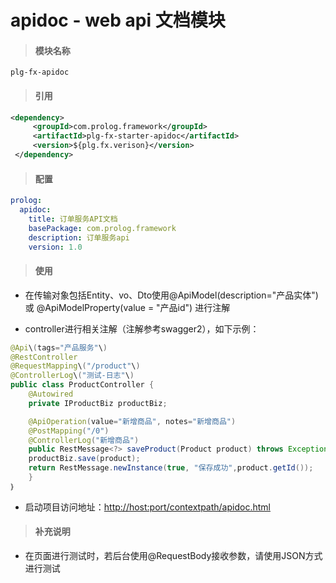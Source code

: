 # **apidoc - web api 文档模块**

> #### 模块名称

```
plg-fx-apidoc
```

> #### 引用

```xml
<dependency>
     <groupId>com.prolog.framework</groupId>
     <artifactId>plg-fx-starter-apidoc</artifactId>
     <version>${plg.fx.verison}</version>
 </dependency>
```

> #### 配置

```yml
prolog:
  apidoc:
    title: 订单服务API文档
    basePackage: com.prolog.framework
    description: 订单服务api
    version: 1.0
```

> #### 使用

* 在传输对象包括Entity、vo、Dto使用@ApiModel\(description="产品实体"\) 或 @ApiModelProperty\(value = "产品id"\) 进行注解

* controller进行相关注解（注解参考swagger2），如下示例：

```java
@Api\(tags="产品服务"\)  
@RestController  
@RequestMapping\("/product"\)  
@ControllerLog\("测试-日志"\)  
public class ProductController {
    @Autowired
    private IProductBiz productBiz;

    @ApiOperation(value="新增商品", notes="新增商品")
    @PostMapping("/0")
    @ControllerLog("新增商品")
    public RestMessage<?> saveProduct(Product product) throws Exception{
    productBiz.save(product);
    return RestMessage.newInstance(true, "保存成功",product.getId());
    }
｝
```

* 启动项目访问地址：[http://host:port/contextpath/apidoc.html](http://host:port/contextpath/apidoc.html)

> #### 补充说明

* 在页面进行测试时，若后台使用@RequestBody接收参数，请使用JSON方式进行测试



